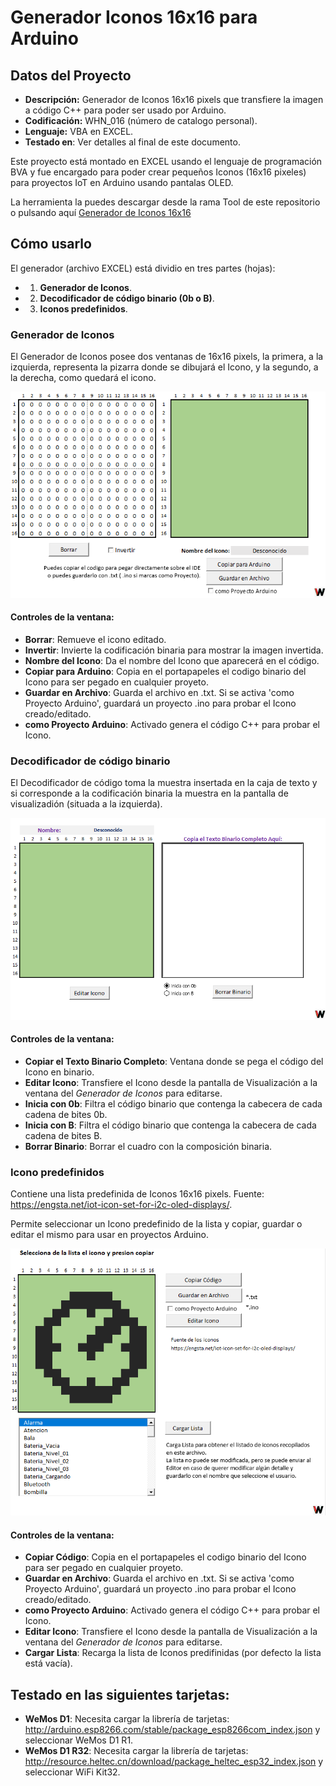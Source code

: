 # Generador Iconos 16x16 para Arduino
## Datos del Proyecto
- **Descripción:** Generador de Iconos 16x16 pixels que transfiere la imagen a código C++ para poder ser usado por Arduino.
- **Codificación:** WHN_016 (número de catalogo personal).
- **Lenguaje:** VBA en EXCEL.
- **Testado en**: Ver detalles al final de este documento.

Este proyecto está montado en EXCEL usando el lenguaje de programación BVA y fue encargado para poder crear pequeños Iconos (16x16 pixeles) para proyectos IoT en Arduino usando pantalas OLED.

La herramienta la puedes descargar desde la rama Tool de este repositorio o pulsando aquí [Generador de Iconos 16x16](https://github.com/jgarvidsson/Generador-Iconos-16x16-para-Arduino/blob/Tool/Iconos%2016x16.xlsm)

## Cómo usarlo
El generador (archivo EXCEL) está dividio en tres partes (hojas):
- 1) **Generador de Iconos**.
- 2) **Decodificador de código binario (0b o B)**.
- 3) **Iconos predefinidos**.


### Generador de Iconos
El Generador de Iconos posee dos ventanas de 16x16 pixels, la primera, a la izquierda, representa la pizarra donde se dibujará el Icono, y la segundo, a la derecha, como quedará el icono.

![Generador de Iconos 16x16 pixels](https://github.com/jgarvidsson/Generador-Iconos-16x16-para-Arduino/blob/img/1_GeneradorIconos.png?raw=true)

#### Controles de la ventana:
- **Borrar**: Remueve el icono editado.
- **Invertir**: Invierte la codificación binaria para mostrar la imagen invertida.
- **Nombre del Icono**: Da el nombre del Icono que aparecerá en el código.
- **Copiar para Arduino**: Copia en el portapapeles el codigo binario del Icono para ser pegado en cualquier proyeto.
- **Guardar en Archivo**: Guarda el archivo en .txt. Si se activa 'como Proyecto Arduino', guardará un proyecto .ino para probar el Icono creado/editado.
- **como Proyecto Arduino**: Activado genera el código C++ para probar el Icono.

### Decodificador de código binario
El Decodificador de código toma la muestra insertada en la caja de texto y si corresponde a la codificación binaria la muestra en la pantalla de visualizadión (situada a la izquierda).

![Ventana del Decodificador de código binario](https://github.com/jgarvidsson/Generador-Iconos-16x16-para-Arduino/blob/img/2_DecodificadorBinario.png?raw=true)

#### Controles de la ventana:
- **Copiar el Texto Binario Completo**: Ventana donde se pega el código del Icono en binario.
- **Editar Icono**: Transfiere el Icono desde la pantalla de Visualización a la ventana del *Generador de Iconos* para editarse.
- **Inicia con 0b**: Filtra el código binario que contenga la cabecera de cada cadena de bites 0b.
- **Inicia con B**: Filtra el código binario que contenga la cabecera de cada cadena de bites B.
- **Borrar Binario**: Borrar el cuadro con la composición binaria.

### Icono predefinidos
Contiene una lista predefinida de Iconos 16x16 pixels. Fuente: https://engsta.net/iot-icon-set-for-i2c-oled-displays/.

Permite seleccionar un Icono predefinido de la lista y copiar, guardar o editar el mismo para usar en proyectos Arduino.

![Ventana de Lista predefinida de Iconos 16x16 pixels](https://github.com/jgarvidsson/Generador-Iconos-16x16-para-Arduino/blob/img/3_ListaPredefinida.png?raw=true)

#### Controles de la ventana:
- **Copiar Código**: Copia en el portapapeles el codigo binario del Icono para ser pegado en cualquier proyeto.
- **Guardar en Archivo**: Guarda el archivo en .txt. Si se activa 'como Proyecto Arduino', guardará un proyecto .ino para probar el Icono creado/editado.
- **como Proyecto Arduino**: Activado genera el código C++ para probar el Icono.
- **Editar Icono**: Transfiere el Icono desde la pantalla de Visualización a la ventana del *Generador de Iconos* para editarse.
- **Cargar Lista**: Recarga la lista de Iconos predifinidas (por defecto la lista está vacía).

## Testado en las siguientes tarjetas:
- **WeMos D1**: Necesita cargar la librería de tarjetas: http://arduino.esp8266.com/stable/package_esp8266com_index.json y seleccionar WeMos D1 R1.
- **WeMos D1 R32**: Necesita cargar la librería de tarjetas: http://resource.heltec.cn/download/package_heltec_esp32_index.json y seleccionar WiFi Kit32.

